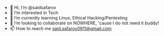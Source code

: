 - 👋 Hi, I’m @saidsafarov
- 👀 I’m interested in Tech
- 🌱 I’m currently learning Linux, Ethical Hacking/Pentesting
- 💞️ I’m looking to collaborate on NOWHERE, 'cause I do not need it buddy! 
- 📫 How to reach me said.safarov0911@gmail.com

<!---
saidsafarov/saidsafarov is a ✨ special ✨ repository because its `README.md` (this file) appears on your GitHub profile.
You can click the Preview link to take a look at your changes.
--->
